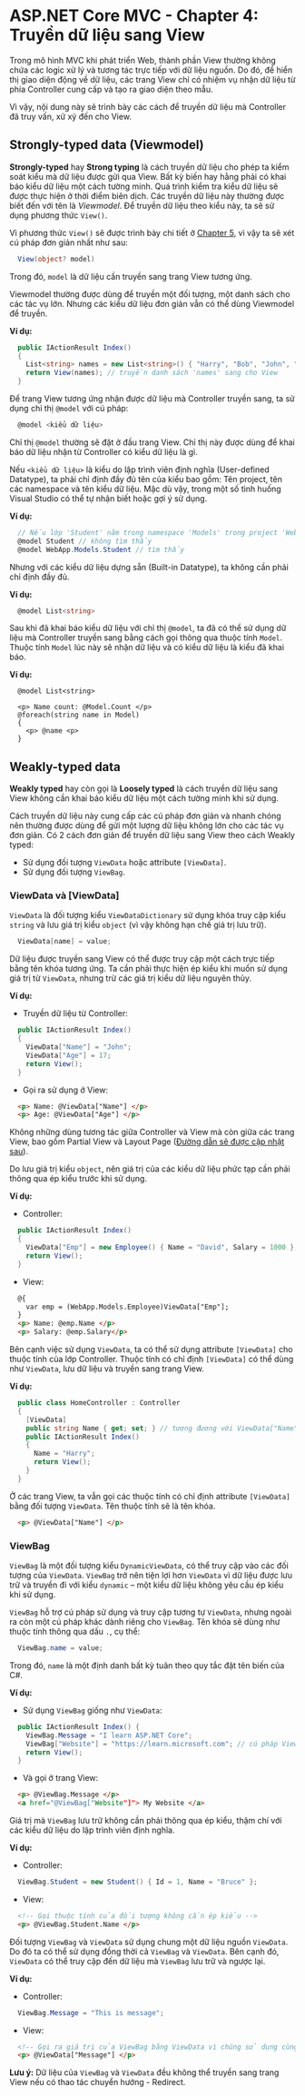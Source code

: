 # ASP.NET Core MVC - Chapter 4: Truyền dữ liệu sang View

Trong mô hình MVC khi phát triển Web, thành phần View thường không chứa các logic xử lý và tương tác trực tiếp với dữ liệu nguồn. Do đó, để hiển thị giao diện động về dữ liệu, các trang View chỉ có nhiệm vụ nhận dữ liệu từ phía Controller cung cấp và tạo ra giao diện theo mẫu.

Vì vậy, nội dung này sẽ trình bày các cách để truyền dữ liệu mà Controller đã truy vấn, xử xý đến cho View.

## Strongly-typed data (Viewmodel)
**Strongly-typed** hay **Strong typing** là cách truyền dữ liệu cho phép ta kiểm soát kiểu mà dữ liệu được gửi qua View. Bất kỳ biến hay hằng phải có khai báo kiểu dữ liệu một cách tường minh. Quá trình kiểm tra kiểu dữ liệu sẽ được thực hiện ở thời điểm biên dịch.
Các truyền dữ liệu này thường được biết đến với tên là *Viewmodel*. Để truyền dữ liệu theo kiểu này, ta sẽ sử dụng phương thức `View()`. 

Vì phương thức `View()` sẽ được trình bày chi tiết ở [Chapter 5](/Chapter5.md), vì vậy ta sẽ xét cú pháp đơn giản nhất như sau:

```csharp
  View(object? model)
```
Trong đó, `model` là dữ liệu cần truyền sang trang View tương ứng.

Viewmodel thường được dùng để truyền một đối tượng, một danh sách cho các tác vụ lớn. Nhưng các kiểu dữ liệu đơn giản vẫn có thể dùng Viewmodel để truyền.

**Ví dụ:**
```csharp
  public IActionResult Index()
  {
    List<string> names = new List<string>() { "Harry", "Bob", "John", "Mary" };
    return View(names); // truyền danh sách 'names' sang cho View
  }
```
Để trang View tương ứng nhận được dữ liệu mà Controller truyền sang, ta sử dụng chỉ thị `@model` với cú pháp:

```csharp
  @model <kiểu dữ liệu>
```
Chỉ thị `@model` thường sẽ đặt ở đầu trang View. Chỉ thị này được dùng để khai báo dữ liệu nhận từ Controller có kiểu dữ liệu là gì.

Nếu `<kiểu dữ liệu>` là kiểu do lập trình viên định nghĩa (User-defined Datatype), ta phải chỉ định đầy đủ tên của kiểu bao gồm: Tên project, tên các namespace và tên kiểu dữ liệu. 
Mặc dù vậy, trong một số tình huống Visual Studio có thể tự nhận biết hoặc gợi ý sử dụng.

**Ví dụ:**
```csharp
  // Nếu lớp 'Student' nằm trong namespace 'Models' trong project 'WebApp'
  @model Student // không tìm thấy
  @model WebApp.Models.Student // tìm thấy
```
Nhưng với các kiểu dữ liệu dựng sẵn (Built-in Datatype), ta không cần phải chỉ định đầy đủ.

**Ví dụ:**
```csharp
  @model List<string>
```
Sau khi đã khai báo kiểu dữ liệu với chỉ thị `@model`, ta đã có thể sử dụng dữ liệu mà Controller truyền sang bằng cách gọi thông qua thuộc tính `Model`. Thuộc tính `Model` lúc này sẽ nhận dữ liệu và có kiểu dữ liệu là kiểu đã khai báo.

**Ví dụ:**
```csharp, html
  @model List<string>
	
  <p> Name count: @Model.Count </p>
  @foreach(string name in Model)
  {
    <p> @name <p>
  }
```

## Weakly-typed data
**Weakly typed** hay còn gọi là **Loosely typed** là cách truyền dữ liệu sang View không cần khai báo kiểu dữ liệu một cách tường minh khi sử dụng.

Cách truyền dữ liệu này cung cấp các cú pháp đơn giản và nhanh chóng nên thường được dùng để gửi một lượng dữ liệu không lớn cho các tác vụ đơn giản.
Có 2 cách đơn giản để truyền dữ liệu sang View theo cách Weakly typed:
* Sử dụng đối tượng `ViewData` hoặc attribute `[ViewData]`.
* Sử dụng đối tượng `ViewBag`.

### ViewData và [ViewData]
`ViewData` là đối tượng kiểu `ViewDataDictionary` sử dụng khóa truy cập kiểu `string` và lưu giá trị kiểu `object` (vì vậy không hạn chế giá trị lưu trữ).
```csharp
  ViewData[name] = value;
```
Dữ liệu được truyền sang View có thể được truy cập một cách trực tiếp bằng tên khóa tương ứng. Ta cần phải thực hiện ép kiểu khi muốn sử dụng giá trị từ `ViewData`, nhưng trừ các giá trị kiểu dữ liệu nguyên thủy.

**Ví dụ:**
* Truyền dữ liệu từ Controller:
```csharp
  public IActionResult Index()
  {
    ViewData["Name"] = "John";
    ViewData["Age"] = 17;
    return View();
  }
```
* Gọi ra sử dụng ở View:
```html
  <p> Name: @ViewData["Name"] </p>
  <p> Age: @ViewData["Age"] </p>
```
Không những dùng tương tác giữa Controller và View mà còn giữa các trang View, bao gồm Partial View và Layout Page ([Đường dẫn sẽ được cập nhật sau]()).

Do lưu giá trị kiểu `object`, nên giá trị của các kiểu dữ liệu phức tạp cần phải thông qua ép kiểu trước khi sử dụng.

**Ví dụ:**
* Controller:
```csharp
  public IActionResult Index()
  {
    ViewData["Emp"] = new Employee() { Name = "David", Salary = 1000 };
    return View();
  }
```
* View:
```html
  @{
    var emp = (WebApp.Models.Employee)ViewData["Emp"];
  }
  <p> Name: @emp.Name </p>
  <p> Salary: @emp.Salary</p>
```
Bên cạnh việc sử dụng `ViewData`, ta có thể sử dụng attribute `[ViewData]` cho thuộc tính của lớp Controller. Thuộc tính có chỉ định `[ViewData]` có thể dùng như `ViewData`, lưu dữ liệu và truyền sang trang View.

**Ví dụ:**
```csharp
  public class HomeController : Controller
  {
    [ViewData]
    public string Name { get; set; } // tương đương với ViewData["Name"]
    public IActionResult Index()
    {
      Name = "Harry";
      return View();
    }
  }
```
Ở các trang View, ta vẫn gọi các thuộc tính có chỉ định attribute `[ViewData]` bằng đối tượng `ViewData`. Tên thuộc tính sẽ là tên khóa.
```html
  <p> @ViewData["Name"] </p>
```

### ViewBag
`ViewBag` là một đối tượng kiểu `DynamicViewData`, có thể truy cập vào các đối tượng của `ViewData`. `ViewBag` trở nên tiện lợi hơn `ViewData` vì dữ liệu được lưu trữ và truyền đi với kiểu `dynamic` – một kiểu dữ liệu không yêu cầu ép kiểu khi sử dụng.

`ViewBag` hỗ trợ cú pháp sử dụng và truy cập tương tự `ViewData`, nhưng ngoài ra còn một cú pháp khác dành riêng cho `ViewBag`. Tên khóa sẽ dùng như thuộc tính thông qua dấu `.`, cụ thể:
```csharp
  ViewBag.name = value;
```
Trong đó, `name` là một định danh bất kỳ tuân theo quy tắc đặt tên biến của C#.

**Ví dụ:**
* Sử dụng `ViewBag` giống như `ViewData`:
```csharp
  public IActionResult Index() {
    ViewBag.Message = "I learn ASP.NET Core";
    ViewBag["Website"] = "https://learn.microsoft.com"; // cú pháp ViewData
    return View();
  }
```
* Và gọi ở trang View:
```html
  <p> @ViewBag.Message </p>
  <a href="@ViewBag["Website"]"> My Website </a>
```
Giá trị mà `ViewBag` lưu trữ không cần phải thông qua ép kiểu, thậm chí với các kiểu dữ liệu do lập trình viên định nghĩa.

**Ví dụ:**
* Controller:
```csharp
  ViewBag.Student = new Student() { Id = 1, Name = "Bruce" };
```
* View:
```html
  <!-- Gọi thuộc tính của đối tượng không cần ép kiểu -->
  <p> @ViewBag.Student.Name </p>
```
Đối tượng `ViewBag` và `ViewData` sử dụng chung một dữ liệu nguồn `ViewData`. Do đó ta có thể sử dụng đồng thời cả `ViewBag` và `ViewData`. Bên cạnh đó, `ViewData` có thể truy cập đến dữ liệu mà `ViewBag` lưu trữ và ngược lại.

**Ví dụ:**
* Controller:
```csharp
  ViewBag.Message = "This is message";
```
* View:
```html
  <!-- Gọi ra giá trị của ViewBag bằng ViewData vì chúng sử dụng cùng nguồn dữ liệu -->
  <p> @ViewData["Message"] </p>
```
**Lưu ý:** Dữ liệu của `ViewBag` và `ViewData` đều không thể truyền sang trang View nếu có thao tác chuyển hướng - Redirect.
